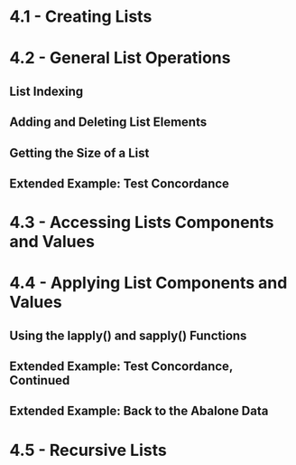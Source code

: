 # 4.1 - Creating Lists
# 4.2 - General List Operations

## List Indexing
## Adding and Deleting List Elements
## Getting the Size of a List
## Extended Example: Test Concordance

# 4.3 - Accessing Lists Components and Values
# 4.4 - Applying List Components and Values

## Using the lapply() and sapply() Functions
## Extended Example: Test Concordance, Continued
## Extended Example: Back to the Abalone Data
# 4.5 - Recursive Lists

